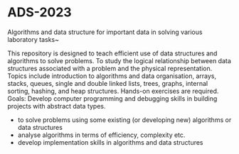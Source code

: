 # ADS-2023
Algorithms and data structure for important data in solving various laboratory tasks~

This repository is designed to teach efficient use of data structures and algorithms to solve
problems. To study the logical relationship between data structures associated with a
problem and the physical representation. Topics include introduction to algorithms and data
organisation, arrays, stacks, queues, single and double linked lists, trees, graphs, internal
sorting, hashing, and heap structures. Hands-on exercises are required.
Goals:
Develop computer programming and debugging skills in building projects with abstract
data types.
- to solve problems using some existing (or developing new) algorithms or data
structures
- analyse algorithms in terms of efficiency, complexity etc.
- develop implementation skills in algorithms and data structures
